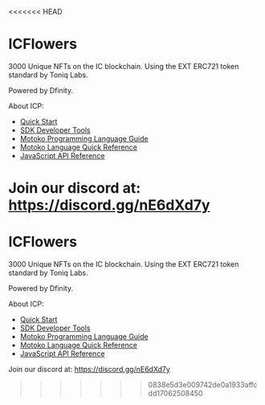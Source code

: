 <<<<<<< HEAD
# ICFlowers
3000 Unique NFTs on the IC blockchain.
Using the EXT ERC721 token standard by Toniq Labs.

Powered by Dfinity.

About ICP: 
- [Quick Start](https://sdk.dfinity.org/docs/quickstart/quickstart-intro.html)
- [SDK Developer Tools](https://sdk.dfinity.org/docs/developers-guide/sdk-guide.html)
- [Motoko Programming Language Guide](https://sdk.dfinity.org/docs/language-guide/motoko.html)
- [Motoko Language Quick Reference](https://sdk.dfinity.org/docs/language-guide/language-manual.html)
- [JavaScript API Reference](https://erxue-5aaaa-aaaab-qaagq-cai.raw.ic0.app)

Join our discord at: https://discord.gg/nE6dXd7y
=======
# ICFlowers
3000 Unique NFTs on the IC blockchain.
Using the EXT ERC721 token standard by Toniq Labs.

Powered by Dfinity.

About ICP: 
- [Quick Start](https://sdk.dfinity.org/docs/quickstart/quickstart-intro.html)
- [SDK Developer Tools](https://sdk.dfinity.org/docs/developers-guide/sdk-guide.html)
- [Motoko Programming Language Guide](https://sdk.dfinity.org/docs/language-guide/motoko.html)
- [Motoko Language Quick Reference](https://sdk.dfinity.org/docs/language-guide/language-manual.html)
- [JavaScript API Reference](https://erxue-5aaaa-aaaab-qaagq-cai.raw.ic0.app)

Join our discord at: https://discord.gg/nE6dXd7y
>>>>>>> 0838e5d3e009742de0a1933affcdd17062508450
